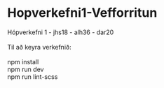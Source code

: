 # Hopverkefni1-Vefforritun
 Hópverkefni 1 - jhs18 - alh36 - dar20 
 <br> 
 <br> Til að keyra verkefnið:
 <br>
 <br> npm install
 <br> npm run dev
 <br> npm run lint-scss
